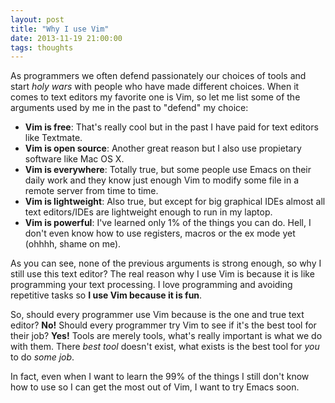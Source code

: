 ```yaml
---
layout: post
title: "Why I use Vim"
date: 2013-11-19 21:00:00
tags: thoughts
---
```


As programmers we often defend passionately our choices of tools and start
_holy wars_ with people who have made different choices. When it comes to text
editors my favorite one is Vim, so let me list some of the arguments used by me
in the past to "defend" my choice:

* **Vim is free**: That's really cool but in the past I have paid for text
  editors like Textmate.
* **Vim is open source**: Another great reason but I also use propietary
  software like Mac OS X.
* **Vim is everywhere**: Totally true, but some people use Emacs on their daily
  work and they know just enough Vim to modify some file in a remote server
  from time to time.
* **Vim is lightweight**: Also true, but except for big graphical IDEs almost
  all text editors/IDEs are lightweight enough to run in my laptop.
* **Vim is powerful**: I've learned only 1% of the things you can do. Hell, I
  don't even know how to use registers, macros or the ex mode yet (ohhhh, shame
  on me).

As you can see, none of the previous arguments is strong enough, so why I still
use this text editor? The real reason why I use Vim is because it is like
programming your text processing. I love programming and avoiding repetitive
tasks so **I use Vim because it is fun**.

So, should every programmer use Vim because is the one and true text editor?
**No!** Should every programmer try Vim to see if it's the best tool for
their job? **Yes!** Tools are merely tools, what's really important is what we
do with them. There _best tool_ doesn't exist, what exists is the best tool for
_you_ to do _some job_.

In fact, even when I want to learn the 99% of the things I still don't know how
to use so I can get the most out of Vim, I want to try Emacs soon.
